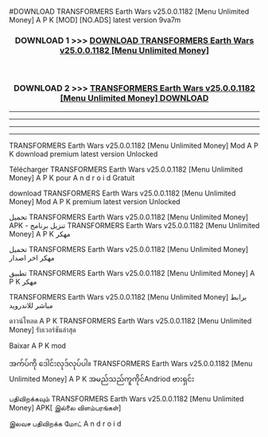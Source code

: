 #DOWNLOAD TRANSFORMERS Earth Wars v25.0.0.1182  [Menu Unlimited Money] A P K [MOD] [NO.ADS] latest version 9va7m



<div align="center">

<h3>DOWNLOAD 1 >>> <a href="https://teeasianyam.web.app?sq=TRANSFORMERS Earth Wars v25.0.0.1182  [Menu Unlimited Money]">DOWNLOAD TRANSFORMERS Earth Wars v25.0.0.1182  [Menu Unlimited Money] </a></h3><br>

<h3>DOWNLOAD 2 >>> <a href="https://teeasianyam.web.app?sq=TRANSFORMERS Earth Wars v25.0.0.1182  [Menu Unlimited Money] ">TRANSFORMERS Earth Wars v25.0.0.1182  [Menu Unlimited Money]  DOWNLOAD </a></h3>

</div>


----------------------------------------------------------

----------------------------------------------------------

----------------------------------------------------------

----------------------------------------------------------


TRANSFORMERS Earth Wars v25.0.0.1182  [Menu Unlimited Money]  Mod A P K download premium latest version Unlocked

Télécharger TRANSFORMERS Earth Wars v25.0.0.1182  [Menu Unlimited Money]  A P K pour A n d r o i d Gratuit

download TRANSFORMERS Earth Wars v25.0.0.1182  [Menu Unlimited Money]  Mod A P K premium latest version Unlocked

تحميل TRANSFORMERS Earth Wars v25.0.0.1182  [Menu Unlimited Money]  APK - تنزيل برنامج TRANSFORMERS Earth Wars v25.0.0.1182  [Menu Unlimited Money]  A P K مهكر

تحميل TRANSFORMERS Earth Wars v25.0.0.1182  [Menu Unlimited Money]  مهكر اخر اصدار

تطبيق TRANSFORMERS Earth Wars v25.0.0.1182  [Menu Unlimited Money]  A P K مهكر

TRANSFORMERS Earth Wars v25.0.0.1182  [Menu Unlimited Money]  برابط مباشر للاندرويد

ดาวน์โหลด A P K TRANSFORMERS Earth Wars v25.0.0.1182  [Menu Unlimited Money]  รับเวอร์ชันล่าสุด

Baixar A P K mod

အက်ပ်ကို ဒေါင်းလုဒ်လုပ်ပါ။ TRANSFORMERS Earth Wars v25.0.0.1182  [Menu Unlimited Money]  A P K အမည်သည်ကူကိုင်Andriod ဗားရှင်း

பதிவிறக்கவும் TRANSFORMERS Earth Wars v25.0.0.1182  [Menu Unlimited Money]  APK[ இல்லை விளம்பரங்கள்] 
 
இலவச பதிவிறக்க மோட் A n d r o i d



